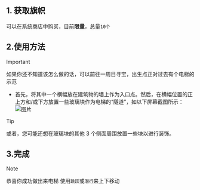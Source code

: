  ## 1. 获取旗帜
可以在系统商店中购买，目前**限量**，总量`10个`
## 2.使用方法
> [!IMPORTANT]
> 如果你还不知道该怎么做的话，可以前往一周目寻宝，出生点正对过去有个电梯的示范
- 首先，将其中一个横幅放在建筑物的墙上作为入口点。然后，在横幅位置的正上方和/或下方放置一些玻璃块作为电梯的“隧道”，如以下屏幕截图所示：
![图片](https://i.imgur.com/L1yOfFE.png)
> [!TIP]
> 或者，您可能还想在玻璃块的其他 3 个侧面周围放置一些块以进行装饰。

## 3.完成
> [!NOTE]
> 恭喜你成功做出来电梯
使用`跳跃`或`潜行`来上下移动